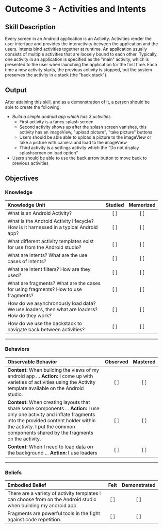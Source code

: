 # Outcome 3 - Activities and Intents

## Skill Description
Every screen in an Android application is an Activity. Activities render the user interface and provides the interactivity between the application and the users. Intents bind activities together at runtime. An application usually consists of multiple activities that are loosely bound to each other. Typically, one activity in an application is specified as the "main" activity, which is presented to the user when launching the application for the first time.  Each time a new activity starts, the previous activity is stopped, but the system preserves the activity in a stack (the "back stack").

## Output
After attaining this skill, and as a demonstration of it, a person should be able to create the following:
- _Build a simple android app which has 3 activities_
  - First activity is a fancy splash screen
  - Second activity shows up after the splash screen vanishes, this activity has an imageView, "upload picture", "take picture" buttons
  - Users should be able able to upload a picture to the imageView or take a picture with camera and load to the imageView
  - Third activity is a settings activity which the "Do not display splashscreen on load option"
- Users should be able to use the back arrow button to move back to previous activities

## Objectives

### Knowledge

| Knowledge Unit   |      Studied      | Memorized |
|:-------------|:------------------:|:--------:|
| What is an Android Activity?| [ ] | [ ] |
| What is the Android Activity lifecycle? How is it harnessed in a typical Android app? | [ ] | [ ] |
| What different activity templates exist for use from the Android studio?| [ ] | [ ] |
| What are intents? What are the use cases of intents? | [ ] | [ ] |
| What are intent filters? How are they used? | [ ] | [ ] |
| What are fragments? What are the cases for using fragments? How to use fragments?| [ ] | [ ] |
| How do we asynchronously load data? We use loaders, then what are loaders? How do they work?| [ ] | [ ] |
| How do we use the backstack  to navigate back between activities? | [ ] | [ ] |

----------

### Behaviors

| Observable Behavior   |      Observed      | Mastered |
|:-------------|:------------------:|:--------:|
| **Context:** When building the views of my android app ... **Action:** I come up with varieties of activities using the Activity template available on the Android studio.| [ ] | [ ]  |
| **Context:**  When creating layouts that share some components ... **Action:** I use only one activity and inflate fragments into the provided content holder within the activity. I put the common components shared by the fragments on the activity. |   [ ]   |   [ ] |
| **Context:** When I need to load data on the background ... **Action:** I use loaders | [ ] | [ ]  |

----------

### Beliefs

| Embodied Belief   |      Felt      | Demonstrated |
|:-------------|:------------------:|:--------:|
| There are a variety of activity templates I can choose from on the Android studio when building my android app.| [ ] | [ ]  |
| Fragments are powerful tools in the fight against code repetition. |   [ ]   |   [ ] |